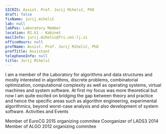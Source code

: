 ```yaml
---
SICRIS: Assist. Prof. Jurij Mihelič, PhD
draft: false
fixName: jurij_mihelič
lab: null
labPos: Laboratory Member
location: R2.61 - Kabinet
mailInfo: jurij.mihelic@fri.uni-lj.si
officeHours: null
profName: Assist. Prof. Jurij Mihelič, PhD
profTitle: Assistant
telephoneInfo: null
title: Jurij Mihelič
---
```



I am a member of the Laboratory for algorithms and data structures and mostly interested in algorithms, discrete problems, combinatorial optimization, computational complexity as well as operating systems, virtual machines and system software. At first my focus was more theoretical but now I am quite excited on bridging the gap between theory and practice and hence the specific areas such as algorithm engineering, experimental algorithmics, beyond worst-case analysis and also development of system software.
Activities and Events


Member of EuroCG 2015 organizing commitee
Coorganizer of LADS3 2014
Member of ALGO 2012 organizing commitee